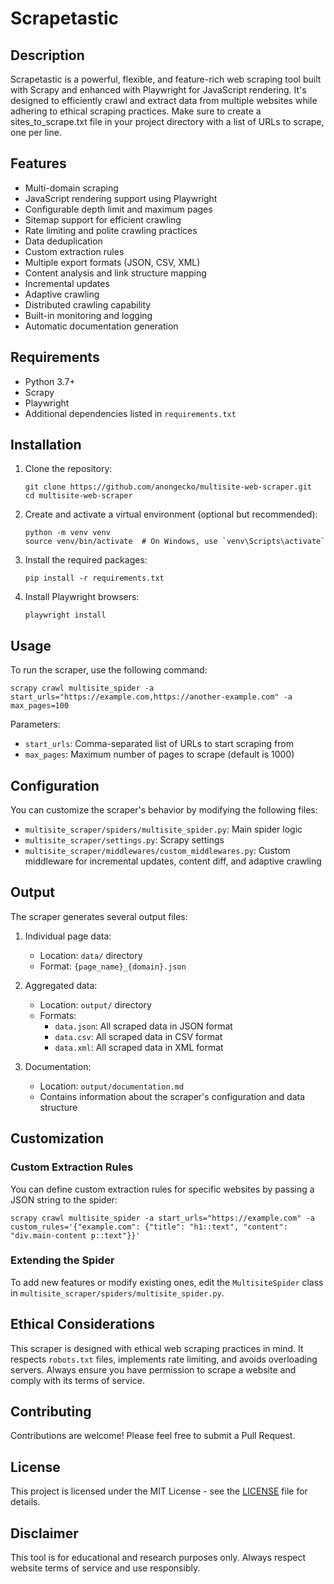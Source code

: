 # Scrapetastic

## Description

Scrapetastic is a powerful, flexible, and feature-rich web scraping tool built with Scrapy and enhanced with Playwright for JavaScript rendering. It's designed to efficiently crawl and extract data from multiple websites while adhering to ethical scraping practices. Make sure to create a sites_to_scrape.txt file in your project directory with a list of URLs to scrape, one per line.

## Features

- Multi-domain scraping
- JavaScript rendering support using Playwright
- Configurable depth limit and maximum pages
- Sitemap support for efficient crawling
- Rate limiting and polite crawling practices
- Data deduplication
- Custom extraction rules
- Multiple export formats (JSON, CSV, XML)
- Content analysis and link structure mapping
- Incremental updates
- Adaptive crawling
- Distributed crawling capability
- Built-in monitoring and logging
- Automatic documentation generation

## Requirements

- Python 3.7+
- Scrapy
- Playwright
- Additional dependencies listed in `requirements.txt`

## Installation

1. Clone the repository:
   ```
   git clone https://github.com/anongecko/multisite-web-scraper.git
   cd multisite-web-scraper
   ```

2. Create and activate a virtual environment (optional but recommended):
   ```
   python -m venv venv
   source venv/bin/activate  # On Windows, use `venv\Scripts\activate`
   ```

3. Install the required packages:
   ```
   pip install -r requirements.txt
   ```

4. Install Playwright browsers:
   ```
   playwright install
   ```

## Usage

To run the scraper, use the following command:

```
scrapy crawl multisite_spider -a start_urls="https://example.com,https://another-example.com" -a max_pages=100
```

Parameters:
- `start_urls`: Comma-separated list of URLs to start scraping from
- `max_pages`: Maximum number of pages to scrape (default is 1000)

## Configuration

You can customize the scraper's behavior by modifying the following files:
- `multisite_scraper/spiders/multisite_spider.py`: Main spider logic
- `multisite_scraper/settings.py`: Scrapy settings
- `multisite_scraper/middlewares/custom_middlewares.py`: Custom middleware for incremental updates, content diff, and adaptive crawling

## Output

The scraper generates several output files:

1. Individual page data:
   - Location: `data/` directory
   - Format: `{page_name}_{domain}.json`

2. Aggregated data:
   - Location: `output/` directory
   - Formats: 
     - `data.json`: All scraped data in JSON format
     - `data.csv`: All scraped data in CSV format
     - `data.xml`: All scraped data in XML format

3. Documentation:
   - Location: `output/documentation.md`
   - Contains information about the scraper's configuration and data structure

## Customization

### Custom Extraction Rules

You can define custom extraction rules for specific websites by passing a JSON string to the spider:

```
scrapy crawl multisite_spider -a start_urls="https://example.com" -a custom_rules='{"example.com": {"title": "h1::text", "content": "div.main-content p::text"}}'
```

### Extending the Spider

To add new features or modify existing ones, edit the `MultisiteSpider` class in `multisite_scraper/spiders/multisite_spider.py`.

## Ethical Considerations

This scraper is designed with ethical web scraping practices in mind. It respects `robots.txt` files, implements rate limiting, and avoids overloading servers. Always ensure you have permission to scrape a website and comply with its terms of service.

## Contributing

Contributions are welcome! Please feel free to submit a Pull Request.

## License

This project is licensed under the MIT License - see the [LICENSE](LICENSE) file for details.

## Disclaimer

This tool is for educational and research purposes only. Always respect website terms of service and use responsibly.
